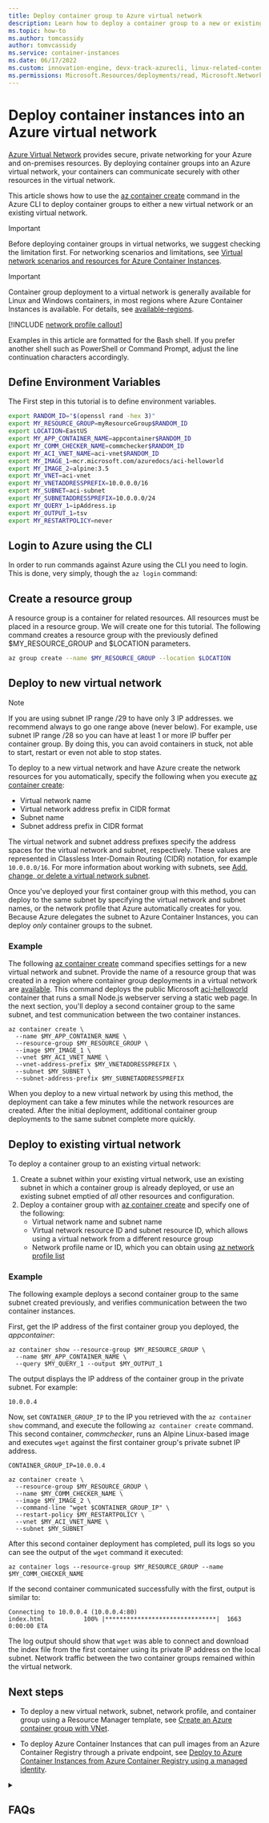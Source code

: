 ```yaml
---
title: Deploy container group to Azure virtual network
description: Learn how to deploy a container group to a new or existing Azure virtual network via the Azure CLI.
ms.topic: how-to
ms.author: tomcassidy
author: tomvcassidy
ms.service: container-instances
ms.date: 06/17/2022
ms.custom: innovation-engine, devx-track-azurecli, linux-related-content
ms.permissions: Microsoft.Resources/deployments/read, Microsoft.Network/profiles/delete, Microsoft.ContainerInstance/containerGroups/restart/action, Microsoft.Network/profiles/read, Microsoft.ContainerInstance/containerGroups/write, Microsoft.Network/virtualNetworks/subnets/join/action, Microsoft.ContainerInstance/containerGroups/delete, Microsoft.Resources/resourceGroups/read, Microsoft.Network/virtualNetworks/networkSecurityGroups/read, Microsoft.Network/virtualNetworks/read, Microsoft.Network/virtualNetworks/subnets/read, Microsoft.ContainerInstance/containerGroups/list, Microsoft.Network/virtualnetworks/delete, Microsoft.Network/virtualNetworks/subnets/write, Microsoft.ContainerInstance/containerGroups/read, Microsoft.ContainerInstance/containerGroups/logs/read
---
```


# Deploy container instances into an Azure virtual network

[Azure Virtual Network](../virtual-network/virtual-networks-overview.md) provides secure, private networking for your Azure and on-premises resources. By deploying container groups into an Azure virtual network, your containers can communicate securely with other resources in the virtual network.

This article shows how to use the [az container create][az-container-create] command in the Azure CLI to deploy container groups to either a new virtual network or an existing virtual network.

> [!IMPORTANT]
> Before deploying container groups in virtual networks, we suggest checking the limitation first. For networking scenarios and limitations, see [Virtual network scenarios and resources for Azure Container Instances](container-instances-virtual-network-concepts.md).

> [!IMPORTANT]
> Container group deployment to a virtual network is generally available for Linux and Windows containers, in most regions where Azure Container Instances is available. For details, see [available-regions][available-regions].

[!INCLUDE [network profile callout](./includes/network-profile/network-profile-callout.md)]

Examples in this article are formatted for the Bash shell. If you prefer another shell such as PowerShell or Command Prompt, adjust the line continuation characters accordingly.

## Define Environment Variables

The First step in this tutorial is to define environment variables.

```bash
export RANDOM_ID="$(openssl rand -hex 3)"
export MY_RESOURCE_GROUP=myResourceGroup$RANDOM_ID
export LOCATION=EastUS
export MY_APP_CONTAINER_NAME=appcontainer$RANDOM_ID
export MY_COMM_CHECKER_NAME=commchecker$RANDOM_ID
export MY_ACI_VNET_NAME=aci-vnet$RANDOM_ID
export MY_IMAGE_1=mcr.microsoft.com/azuredocs/aci-helloworld
export MY_IMAGE_2=alpine:3.5
export MY_VNET=aci-vnet
export MY_VNETADDRESSPREFIX=10.0.0.0/16
export MY_SUBNET=aci-subnet
export MY_SUBNETADDRESSPREFIX=10.0.0.0/24
export MY_QUERY_1=ipAddress.ip
export MY_OUTPUT_1=tsv
export MY_RESTARTPOLICY=never
```

## Login to Azure using the CLI

In order to run commands against Azure using the CLI you need to login. This is done, very simply, though the `az login` command:

## Create a resource group

A resource group is a container for related resources. All resources must be placed in a resource group. We will create one for this tutorial. The following command creates a resource group with the previously defined $MY_RESOURCE_GROUP and $LOCATION parameters.

```bash
az group create --name $MY_RESOURCE_GROUP --location $LOCATION
```

## Deploy to new virtual network

> [!NOTE]
> If you are using subnet IP range /29 to have only 3 IP addresses. we recommend always to go one range above (never below). For example, use subnet IP range /28 so you can have at least 1 or more IP buffer per container group. By doing this, you can avoid containers in stuck, not able to start, restart or even not able to stop states.

To deploy to a new virtual network and have Azure create the network resources for you automatically, specify the following when you execute [az container create][az-container-create]:

* Virtual network name
* Virtual network address prefix in CIDR format
* Subnet name
* Subnet address prefix in CIDR format

The virtual network and subnet address prefixes specify the address spaces for the virtual network and subnet, respectively. These values are represented in Classless Inter-Domain Routing (CIDR) notation, for example `10.0.0.0/16`. For more information about working with subnets, see [Add, change, or delete a virtual network subnet](../virtual-network/virtual-network-manage-subnet.md).

Once you've deployed your first container group with this method, you can deploy to the same subnet by specifying the virtual network and subnet names, or the network profile that Azure automatically creates for you. Because Azure delegates the subnet to Azure Container Instances, you can deploy *only* container groups to the subnet.

### Example

The following [az container create][az-container-create] command specifies settings for a new virtual network and subnet. Provide the name of a resource group that was created in a region where container group deployments in a virtual network are [available](container-instances-region-availability.md). This command deploys the public Microsoft [aci-helloworld][aci-helloworld] container that runs a small Node.js webserver serving a static web page. In the next section, you'll deploy a second container group to the same subnet, and test communication between the two container instances.

```azurecli-interactive
az container create \
  --name $MY_APP_CONTAINER_NAME \
  --resource-group $MY_RESOURCE_GROUP \
  --image $MY_IMAGE_1 \
  --vnet $MY_ACI_VNET_NAME \
  --vnet-address-prefix $MY_VNETADDRESSPREFIX \
  --subnet $MY_SUBNET \
  --subnet-address-prefix $MY_SUBNETADDRESSPREFIX
```

When you deploy to a new virtual network by using this method, the deployment can take a few minutes while the network resources are created. After the initial deployment, additional container group deployments to the same subnet complete more quickly.

## Deploy to existing virtual network

To deploy a container group to an existing virtual network:

1. Create a subnet within your existing virtual network, use an existing subnet in which a container group is already deployed, or use an existing subnet emptied of *all* other resources and configuration.
1. Deploy a container group with [az container create][az-container-create] and specify one of the following:
   * Virtual network name and subnet name
   * Virtual network resource ID and subnet resource ID, which allows using a virtual network from a different resource group
   * Network profile name or ID, which you can obtain using [az network profile list][az-network-profile-list]

### Example

The following example deploys a second container group to the same subnet created previously, and verifies communication between the two container instances.

First, get the IP address of the first container group you deployed, the *appcontainer*:

```azurecli-interactive
az container show --resource-group $MY_RESOURCE_GROUP \
  --name $MY_APP_CONTAINER_NAME \
  --query $MY_QUERY_1 --output $MY_OUTPUT_1
```

The output displays the IP address of the container group in the private subnet. For example:

```output
10.0.0.4
```

Now, set `CONTAINER_GROUP_IP` to the IP you retrieved with the `az container show` command, and execute the following `az container create` command. This second container, *commchecker*, runs an Alpine Linux-based image and executes `wget` against the first container group's private subnet IP address.

```azurecli-interactive
CONTAINER_GROUP_IP=10.0.0.4

az container create \
  --resource-group $MY_RESOURCE_GROUP \
  --name $MY_COMM_CHECKER_NAME \
  --image $MY_IMAGE_2 \
  --command-line "wget $CONTAINER_GROUP_IP" \
  --restart-policy $MY_RESTARTPOLICY \
  --vnet $MY_ACI_VNET_NAME \
  --subnet $MY_SUBNET
```

After this second container deployment has completed, pull its logs so you can see the output of the `wget` command it executed:

```azurecli-interactive
az container logs --resource-group $MY_RESOURCE_GROUP --name $MY_COMM_CHECKER_NAME
```

If the second container communicated successfully with the first, output is similar to:

```output
Connecting to 10.0.0.4 (10.0.0.4:80)
index.html           100% |*******************************|  1663   0:00:00 ETA
```

The log output should show that `wget` was able to connect and download the index file from the first container using its private IP address on the local subnet. Network traffic between the two container groups remained within the virtual network.

## Next steps

* To deploy a new virtual network, subnet, network profile, and container group using a Resource Manager template, see [Create an Azure container group with VNet](https://github.com/Azure/azure-quickstart-templates/tree/master/quickstarts/microsoft.containerinstance/aci-vnet).

* To deploy Azure Container Instances that can pull images from an Azure Container Registry through a private endpoint, see [Deploy to Azure Container Instances from Azure Container Registry using a managed identity](../container-instances/using-azure-container-registry-mi.md).

<!-- IMAGES -->
[aci-vnet-01]: ./media/container-instances-vnet/aci-vnet-01.png

<!-- LINKS - External -->
[aci-helloworld]: https://hub.docker.com/_/microsoft-azuredocs-aci-helloworld

<!-- LINKS - Internal -->
[az-container-create]: /cli/azure/container#az_container_create
[az-container-show]: /cli/azure/container#az_container_show
[az-network-vnet-create]: /cli/azure/network/vnet#az_network_vnet_create
[az-network-profile-list]: /cli/azure/network/profile#az_network_profile_list
[available-regions]: https://azure.microsoft.com/explore/global-infrastructure/products-by-region/?products=container-instances

<details>
<summary><h2>FAQs</h2></summary>

#### Q. What is the command-specific breakdown of permissions needed to implement this doc?

A. _Format: Commands as they appears in the doc | list of unique permissions needed to run each of those commands_

  - ```azurecli-interactive az container create \ --name $MY_APP_CONTAINER_NAME \ --resource-group $MY_RESOURCE_GROUP \ --image $MY_IMAGE_1 \ --vnet $MY_ACI_VNET_NAME \ --vnet-address-prefix $MY_VNETADDRESSPREFIX \ --subnet $MY_SUBNET \ --subnet-address-prefix $MY_SUBNETADDRESSPREFIX ```

      - Microsoft.ContainerInstance/containerGroups/restart/action
      - Microsoft.ContainerInstance/containerGroups/write
      - Microsoft.ContainerInstance/containerGroups/delete
      - Microsoft.Network/virtualNetworks/read
      - Microsoft.Network/virtualNetworks/subnets/read
      - Microsoft.ContainerInstance/containerGroups/list
      - Microsoft.ContainerInstance/containerGroups/read
  - ```azurecli-interactive az container show --resource-group $MY_RESOURCE_GROUP \ --name $MY_APP_CONTAINER_NAME \ --query $MY_QUERY_1 --output $MY_OUTPUT_1 ```

      - Microsoft.Resources/resourceGroups/read
      - Microsoft.Resources/deployments/read
      - Microsoft.ContainerInstance/containerGroups/read
  - ```azurecli-interactive CONTAINER_GROUP_IP=<container-group-IP-address> az container create \ --resource-group $MY_RESOURCE_GROUP \ --name $MY_COMM_CHECKER_NAME \ --image $MY_IMAGE_2 \ --command-line "wget $CONTAINER_GROUP_IP" \ --restart-policy $MY_RESTARTPOLICY \ --vnet $MY_ACI_VNET_NAME \ --subnet $MY_SUBNET ```

      - Microsoft.Network/virtualNetworks/subnets/join/action
      - Microsoft.ContainerInstance/containerGroups/write
      - Microsoft.Network/virtualNetworks/networkSecurityGroups/read
      - Microsoft.Network/virtualNetworks/read
      - Microsoft.Network/virtualNetworks/subnets/read
      - Microsoft.Network/virtualNetworks/subnets/write
  - ```azurecli-interactive az container logs --resource-group $MY_RESOURCE_GROUP --name $MY_COMM_CHECKER_NAME ```

      - Microsoft.ContainerInstance/containerGroups/read
      - Microsoft.ContainerInstance/containerGroups/logs/read
  - ```azurecli-interactive az container create --resource-group $MY_RESOURCE_GROUP \ --file $MY_FILE ```

      - Microsoft.ContainerInstance/containerGroups/delete
      - Microsoft.ContainerInstance/containerGroups/list
      - Microsoft.ContainerInstance/containerGroups/read
      - Microsoft.ContainerInstance/containerGroups/write
  - ```azurecli-interactive az container delete --resource-group $MY_RESOURCE_GROUP --name $MY_APP_CONTAINER_NAME -y az container delete --resource-group $MY_RESOURCE_GROUP --name $MY_COMM_CHECKER_NAME -y az container delete --resource-group $MY_RESOURCE_GROUP --name $MY_NAME_3 -y ```

      - Microsoft.ContainerInstance/containerGroups/delete
      - Microsoft.ContainerInstance/containerGroups/write
  - ```azurecli-interactive # Replace <my-resource-group> with the name of your resource group # Assumes one virtual network in resource group RES_GROUP=<my-resource-group> # Get network profile ID # Assumes one profile in virtual network NETWORK_PROFILE_ID=$(az network profile list --resource-group $RES_GROUP --query [0].id --output $MY_OUTPUT_1) # Delete the network profile az network profile delete --id $NETWORK_PROFILE_ID -y # Delete virtual network az network vnet delete --resource-group $RES_GROUP --name $MY_ACI_VNET_NAME ```

      - Microsoft.Network/profiles/delete
      - Microsoft.Network/virtualnetworks/delete
      - Microsoft.Network/profiles/read

#### Q. What are the prerequisites for deploying containers to an Azure virtual network?

A. Before deploying container groups to an Azure virtual network, it is important to check the limitations and prerequisites. You can find detailed information about the networking scenarios and limitations for Azure Container Instances in the [Virtual network scenarios and resources for Azure Container Instances](https://docs.microsoft.com/azure/container-instances/container-instances-virtual-network-concepts) documentation.

#### Q. How do I deploy container instances to a new virtual network?

A. To deploy container instances to a new virtual network, you need to use the `az container create` command with appropriate parameters. The parameters include the virtual network name, virtual network address prefix, subnet name, and subnet address prefix. You can find an example command and detailed instructions in the [Deploy to new virtual network](https://docs.microsoft.com/azure/container-instances/container-instances-vnet-deploy#deploy-to-new-virtual-network) section of the documentation.

#### Q. How do I deploy container instances to an existing virtual network?

A. To deploy container instances to an existing virtual network, you need to create a subnet within the virtual network and then use the `az container create` command with the appropriate parameters. The parameters can include the virtual network name and subnet name, virtual network resource ID and subnet resource ID, or network profile name or ID. You can find an example command and detailed instructions in the [Deploy to existing virtual network](https://docs.microsoft.com/azure/container-instances/container-instances-vnet-deploy#deploy-to-existing-virtual-network) section of the documentation.

#### Q. How can I verify communication between container instances deployed to the same virtual network?

A. To verify communication between container instances deployed to the same virtual network, you can use the `az container show` and `az container logs` commands. The `az container show` command retrieves the IP address of a container group, while the `az container logs` command retrieves the logs of a container group. You can find detailed examples and instructions in the [Deploy to existing virtual network](https://docs.microsoft.com/azure/container-instances/container-instances-vnet-deploy#deploy-to-existing-virtual-network) section of the documentation.

#### Q. What is the process to delete container instances and network resources?

A. To delete container instances, you can use the `az container delete` command with the appropriate parameters, such as resource group name and container instance name. To delete network resources, there is a script provided in the documentation. The script assumes that you have created a virtual network and subnet using the example commands provided earlier in the documentation. The script deletes the virtual network and subnet. Before running the script, ensure that you no longer need any of the resources in the virtual network, as the deletion of resources is irreversible. You can find the script and more details in the [Clean up resources](https://docs.microsoft.com/azure/container-instances/container-instances-vnet-deploy#clean-up-resources) section of the documentation.

</details>
